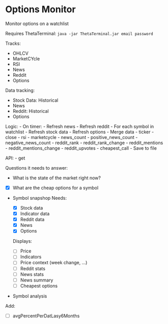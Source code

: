 # Options Monitor

Monitor options on a watchlist

Requires ThetaTerminal: `java -jar ThetaTerminal.jar email password`

Tracks:
- OHLCV
- MarketCYcle
- RSI
- News
- Reddit
- Options

Data tracking:
- Stock Data: Historical
- News
- Reddit: Historical
- Options

Logic:
    - On timer:
        - Refresh news
        - Refresh reddit
    - For each symbol in watchlist
        - Refresh stock data
        - Refresh options
        - Merge data
            - ticker
            - close
            - rsi
            - marketcycle
            - news_count
            - positive_news_count
            - negative_news_count
            - reddit_rank
            - reddit_rank_change
            - reddit_mentions
            - reddit_mentions_change
            - reddit_upvotes
            - cheapest_call
        - Save to file

API:
    - get

Questions it needs to answer:
- What is the state of the market right now?
- [x] What are the cheap options for a symbol
- Symbol snapshop
    Needs:
    
    - [x] Stock data
    - [x] Indicator data
    - [x] Reddit data
    - [x] News
    - [x] Options

    Displays:
    - [ ] Price
    - [ ] Indicators
    - [ ] Price context (week change, ...)
    - [ ] Reddit stats
    - [ ] News stats
    - [ ] News summary
    - [ ] Cheapest options
- Symbol analysis

Add:
- [ ] avgPercentPerDatLasy6Months